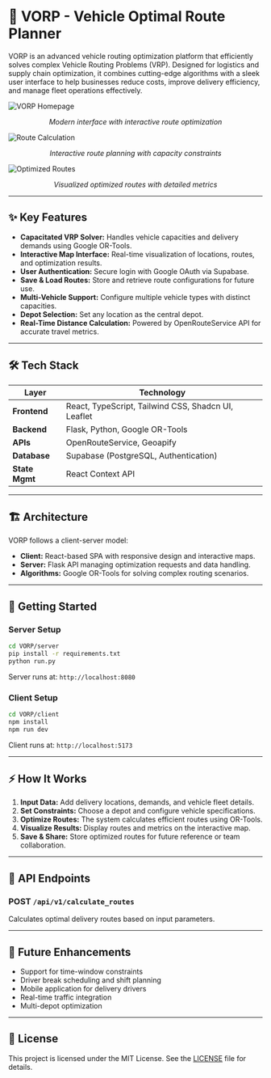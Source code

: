 # 🚚 VORP - Vehicle Optimal Route Planner

VORP is an advanced vehicle routing optimization platform that efficiently solves complex Vehicle Routing Problems (VRP). Designed for logistics and supply chain optimization, it combines cutting-edge algorithms with a sleek user interface to help businesses reduce costs, improve delivery efficiency, and manage fleet operations effectively.

![VORP Homepage](https://github.com/Navadeep-Reddy/ProjectScreenshots-/blob/main/VORPScreenShots/Screenshot%20From%202025-03-12%2018-54-39.png)
<p align="center"><em>Modern interface with interactive route optimization</em></p>

![Route Calculation](https://github.com/Navadeep-Reddy/ProjectScreenshots-/blob/main/VORPScreenShots/Screenshot%20From%202025-03-12%2019-12-41.png)
<p align="center"><em>Interactive route planning with capacity constraints</em></p>

![Optimized Routes](https://github.com/Navadeep-Reddy/ProjectScreenshots-/blob/main/VORPScreenShots/Screenshot%20From%202025-03-12%20at%2019.15.05.png)
<p align="center"><em>Visualized optimized routes with detailed metrics</em></p>

---

## ✨ Key Features
- **Capacitated VRP Solver:** Handles vehicle capacities and delivery demands using Google OR-Tools.
- **Interactive Map Interface:** Real-time visualization of locations, routes, and optimization results.
- **User Authentication:** Secure login with Google OAuth via Supabase.
- **Save & Load Routes:** Store and retrieve route configurations for future use.
- **Multi-Vehicle Support:** Configure multiple vehicle types with distinct capacities.
- **Depot Selection:** Set any location as the central depot.
- **Real-Time Distance Calculation:** Powered by OpenRouteService API for accurate travel metrics.

---

## 🛠️ Tech Stack
| Layer          | Technology                              |
|----------------|------------------------------------------|
| **Frontend**   | React, TypeScript, Tailwind CSS, Shadcn UI, Leaflet |
| **Backend**    | Flask, Python, Google OR-Tools           |
| **APIs**       | OpenRouteService, Geoapify               |
| **Database**   | Supabase (PostgreSQL, Authentication)    |
| **State Mgmt** | React Context API                        |

---

## 🏗️ Architecture
VORP follows a client-server model:
- **Client:** React-based SPA with responsive design and interactive maps.
- **Server:** Flask API managing optimization requests and data handling.
- **Algorithms:** Google OR-Tools for solving complex routing scenarios.

---

## 🚀 Getting Started

### Server Setup
```bash
cd VORP/server
pip install -r requirements.txt
python run.py
```
Server runs at: `http://localhost:8080`

### Client Setup
```bash
cd VORP/client
npm install
npm run dev
```
Client runs at: `http://localhost:5173`

---

## ⚡ How It Works
1. **Input Data:** Add delivery locations, demands, and vehicle fleet details.
2. **Set Constraints:** Choose a depot and configure vehicle specifications.
3. **Optimize Routes:** The system calculates efficient routes using OR-Tools.
4. **Visualize Results:** Display routes and metrics on the interactive map.
5. **Save & Share:** Store optimized routes for future reference or team collaboration.

---

## 📡 API Endpoints
### POST `/api/v1/calculate_routes`
Calculates optimal delivery routes based on input parameters.

---

## 🌱 Future Enhancements
- Support for time-window constraints
- Driver break scheduling and shift planning
- Mobile application for delivery drivers
- Real-time traffic integration
- Multi-depot optimization

---

## 📜 License
This project is licensed under the MIT License. See the [LICENSE](LICENSE) file for details.
